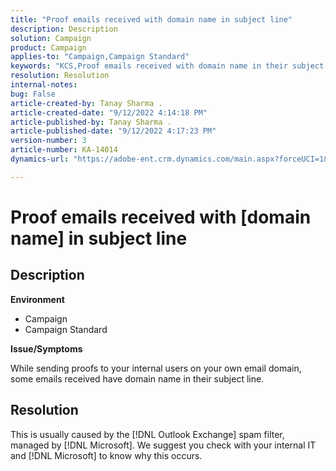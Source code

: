 ```yaml
---
title: "Proof emails received with domain name in subject line"
description: Description
solution: Campaign
product: Campaign
applies-to: "Campaign,Campaign Standard"
keywords: "KCS,Proof emails received with domain name in their subject line"
resolution: Resolution
internal-notes: 
bug: False
article-created-by: Tanay Sharma .
article-created-date: "9/12/2022 4:14:18 PM"
article-published-by: Tanay Sharma .
article-published-date: "9/12/2022 4:17:23 PM"
version-number: 3
article-number: KA-14014
dynamics-url: "https://adobe-ent.crm.dynamics.com/main.aspx?forceUCI=1&pagetype=entityrecord&etn=knowledgearticle&id=aacf6bf1-b532-ed11-9db1-002248086735"

---
```

# Proof emails received with [domain name] in subject line

## Description


<b>Environment</b>

- Campaign
- Campaign Standard




<b>Issue/Symptoms</b>

While sending proofs to your internal users on your own email domain, some emails received have domain name in their subject line.


## Resolution


This is usually caused by the [!DNL Outlook Exchange] spam filter, managed by [!DNL Microsoft]. We suggest you check with your internal IT and [!DNL Microsoft] to know why this occurs.
